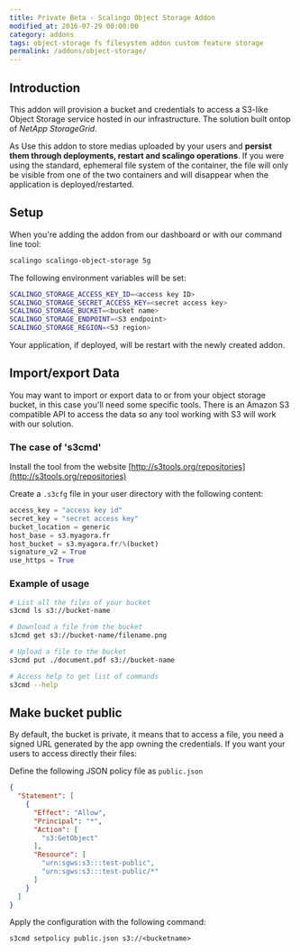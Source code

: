 ```yaml
---
title: Private Beta - Scalingo Object Storage Addon
modified_at: 2016-07-29 00:00:00
category: addons
tags: object-storage fs filesystem addon custom feature storage
permalink: /addons/object-storage/
---
```


## Introduction

This addon will provision a bucket and credentials to access a S3-like Object
Storage service hosted in our infrastructure. The solution built ontop of
*NetApp StorageGrid*.

As Use this addon to store medias uploaded by your users and **persist them
through deployments, restart and scalingo operations**. If you were using the
standard, ephemeral file system of the container, the file will only be visible
from one of the two containers and will disappear when the application is
deployed/restarted.

## Setup

When you're adding the addon from our dashboard or with our command line tool:

```bash
scalingo scalingo-object-storage 5g
```

The following environment variables will be set:

```bash
SCALINGO_STORAGE_ACCESS_KEY_ID=<access key ID>
SCALINGO_STORAGE_SECRET_ACCESS_KEY=<secret access key>
SCALINGO_STORAGE_BUCKET=<bucket name>
SCALINGO_STORAGE_ENDPOINT=<S3 endpoint>
SCALINGO_STORAGE_REGION=<S3 region>
```

Your application, if deployed, will be restart with the newly created addon.

## Import/export Data

You may want to import or export data to or from your object storage bucket, in
this case you'll need some specific tools. There is an Amazon S3 compatible API
to access the data so any tool working with S3 will work with our solution.

### The case of 's3cmd'

Install the tool from the website [http://s3tools.org/repositories](http://s3tools.org/repositories)

Create a `.s3cfg` file in your user directory with the following content:

```python
access_key = "access key id"
secret_key = "secret access key"
bucket_location = generic
host_base = s3.myagora.fr
host_bucket = s3.myagora.fr/%(bucket)
signature_v2 = True
use_https = True
```

### Example of usage

```bash
# List all the files of your bucket
s3cmd ls s3://bucket-name

# Download a file from the bucket
s3cmd get s3://bucket-name/filename.png

# Upload a file to the bucket
s3cmd put ./document.pdf s3://bucket-name

# Access help to get list of commands
s3cmd --help
```

## Make bucket public

By default, the bucket is private, it means that to access a file, you need
a signed URL generated by the app owning the credentials. If you want your
users to access directly their files:

Define the following JSON policy file as `public.json`

```json
{
  "Statement": [
    {
      "Effect": "Allow",
      "Principal": "*",
      "Action": [
        "s3:GetObject"
      ],
      "Resource": [
        "urn:sgws:s3:::test-public",
        "urn:sgws:s3:::test-public/*"
      ]
    }
  ]
}
```


Apply the configuration with the following command:

```
s3cmd setpolicy public.json s3://<bucketname>
```
